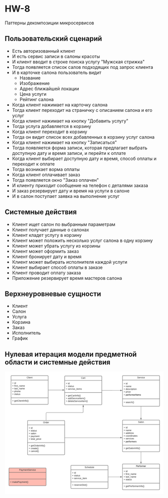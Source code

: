 # HW-8
Паттерны декомпозиции микросервисов

## Пользовательский сценарий
- Есть авторизованный клиент
- И есть сервис записи в салоны  красоты
- И клиент вводит в строке поиска услугу "Мужская стрижка"
- Тогда появляется список салов подходящих под запрос клиента
- И в карточке салона пользователь видит 
    - Название
    - Изображение
    - Адрес ближайшей локации
    - Цена услуги
    - Рейтинг салона
- Когда клиент нажимает на карточку салона
- Тогда клиент переходит на страничку с описанием салона и его услуг
- Когда клиент нажимает на кнопку "Добавить услугу"
- Тогда услуга добавляется в корзину
- Когда клиент переходит в корзину
- Тогда он видит список всех добавленных в корзину услуг салона
- Когда клиент нажимает на кнопку "Записаться"
- Тогда появляется форма записи, которая предлагает выбрать доступную дату и время записи, и перейти к оплате
- Когда клиент выбирает доступную дату и время, способ оплаты и переходит к оплате
- Тогда возникает ворма оплаты
- Когда клиент оплачивает заказ 
- Тогда появляется окно "Заказ оплачен"
- И клиенту приходит сообщение на телефон с деталями заказа
- И заказ резервирует дату и время на услуги в салоне
- И в салон поступает заявка на выполнение услуг

## Системные действия
- Клиент ищет салон по выбранным параметрам
- Клиент получает данные о салонах
- Клиент кладет услугу в корзину
- Клиент может положить несколько услуг салона в одну корзину
- Клиент может убрать услугу из корзины
- Клиент может оформить заказ
- Клиент бронирует дату и время 
- Клиент может выбирать исполнителя каждой услуги
- Клиент выбирает способ оплаты в заказе
- Клиент проводит оплату заказа
- Приложение резервирует время мастеров салона

## Верхнеуровневые сущности
- Клиент
- Салон
- Услуга
- Корзина
- Заказ
- Исполнитель
- График

## Нулевая итерация модели предметной области и системные действия
![Alt Text](images/hw-8-0-iter.png)